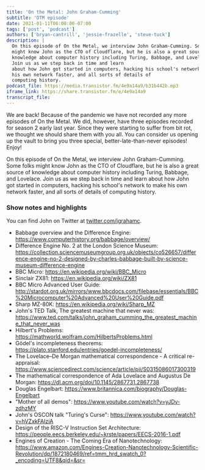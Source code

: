 ```yaml
---
title: 'On the Metal: John Graham-Cumming'
subtitle: 'OTM episode'
date: 2021-01-11T06:00:00-07:00
tags: ['post', 'podcast']
authors: ['bryan-cantrill', 'jessie-frazelle', 'steve-tuck']
description: |
  On this episode of On the Metal, we interview John Graham-Cumming. Some folks
  might know John as the CTO of Cloudflare, but he is also a great source of
  knowledge about computer history including Turing, Babbage, and Lovelace. 
  Join us as we step back in time and learn
  about how John got started in computers, hacking his school's network to make
  his own network faster, and all sorts of details of
  computing history.
podcast_file: https://media.transistor.fm/4e9a14a9/b31b442b.mp3
iframe_link: https://share.transistor.fm/e/4e9a14a9 
transcript_file: 
---
```


We are back! Because of the pandemic we have not recorded any more episodes of
On the Metal. We did, however, have three episodes recorded for season 2 early
last year. Since they were starting to suffer from bit rot, we thought we should
share them with you all. You can consider us opening up the vault to bring
you three special, better-late-than-never episodes! Enjoy!

On this episode of On the Metal, we interview John Graham-Cumming. Some folks
might know John as the CTO of Cloudflare, but he is also a great source of
knowledge about computer history including Turing, Babbage, and Lovelace. 
Join us as we step back in time and learn
about how John got started in computers, hacking his school's network to make
his own network faster, and all sorts of details of
computing history.

### Show notes and highlights

You can find John on Twitter at [twitter.com/jgrahamc](https://twitter.com/jgrahamc).

- Babbage overview and the Difference Engine:
    https://www.computerhistory.org/babbage/overview/
- Difference Engine No. 2 at the London Science Museum:
    https://collection.sciencemuseumgroup.org.uk/objects/co526657/difference-engine-no-2-designed-by-charles-babbage-built-by-science-museum-difference-engine
- BBC Micro: https://en.wikipedia.org/wiki/BBC_Micro
- Sinclair ZX81: https://en.wikipedia.org/wiki/ZX81
- BBC Micro Advanced User Guide:
    http://stardot.org.uk/mirrors/www.bbcdocs.com/filebase/essentials/BBC%20Microcomputer%20Advanced%20User%20Guide.pdf
- Sharp MZ-80K: https://en.wikipedia.org/wiki/Sharp_MZ
- John's TED Talk, The greatest machine that never was: https://www.ted.com/talks/john_graham_cumming_the_greatest_machine_that_never_was
- Hilbert's Problems: https://mathworld.wolfram.com/HilbertsProblems.html
- Gödel's incompleteness theorems: https://plato.stanford.edu/entries/goedel-incompleteness/
- The Lovelace–De Morgan mathematical correspondence - A critical re-appraisal: https://www.sciencedirect.com/science/article/pii/S0315086017300319
- The mathematical correspondence of Ada Lovelace and Augustus De Morgan:
    https://dl.acm.org/doi/10.1145/2867731.2867738
- Douglas Engelbart: https://www.britannica.com/biography/Douglas-Engelbart
- "Mother of all demos": https://www.youtube.com/watch?v=yJDv-zdhzMY
- John's OSCON talk "Turing's Curse": https://www.youtube.com/watch?v=hVZxkFAIziA
- Design of the RISC-V Instruction Set Architecture:
    https://people.eecs.berkeley.edu/~krste/papers/EECS-2016-1.pdf
- Engines of Creation - The Coming Era of Nanotechnology: https://www.amazon.com/Engines-Creation-Nanotechnology-Scientific-Revolution/dp/1872180469/ref=tmm_hrd_swatch_0?_encoding=UTF8&qid=&sr=
